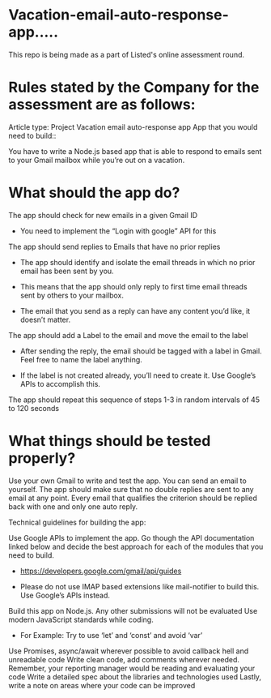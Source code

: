 # Vacation-email-auto-response-app.....

This repo is being made as a part of Listed's online assessment round.

# Rules stated by the Company for the assessment are as follows:

Article type: Project
Vacation email auto-response app
App that you would need to build::

You have to write a Node.js based app that is able to respond to emails sent to your Gmail mailbox while you’re out on a vacation.



# What should the app do?

The app should check for new emails in a given Gmail ID
* You need to implement the “Login with google” API for this

The app should send replies to Emails that have no prior replies
* The app should identify and isolate the email threads in which no prior email has been sent by you.

* This means that the app should only reply to first time email threads sent by others to your mailbox.

* The email that you send as a reply can have any content you’d like, it doesn’t matter.

The app should add a Label to the email and move the email to the label
* After sending the reply, the email should be tagged with a label in Gmail. Feel free to name the label anything.

* If the label is not created already, you’ll need to create it. Use Google’s APIs to accomplish this.

The app should repeat this sequence of steps 1-3 in random intervals of 45 to 120 seconds


# What things should be tested properly?

Use your own Gmail to write and test the app. You can send an email to yourself.
The app should make sure that no double replies are sent to any email at any point. Every email that qualifies the criterion should be replied back with one and only one auto reply.


Technical guidelines for building the app:

Use Google APIs to implement the app. Go though the API documentation linked below and decide the best approach for each of the modules that you need to build.
* https://developers.google.com/gmail/api/guides

* Please do not use IMAP based extensions like mail-notifier to build this. Use Google’s APIs instead.



Build this app on Node.js. Any other submissions will not be evaluated
Use modern JavaScript standards while coding.
* For Example: Try to use ‘let’ and ‘const’ and avoid ‘var’

Use Promises, async/await wherever possible to avoid callback hell and unreadable code
Write clean code, add comments wherever needed. Remember, your reporting manager would be reading and evaluating your code
Write a detailed spec about the libraries and technologies used
Lastly, write a note on areas where your code can be improved

